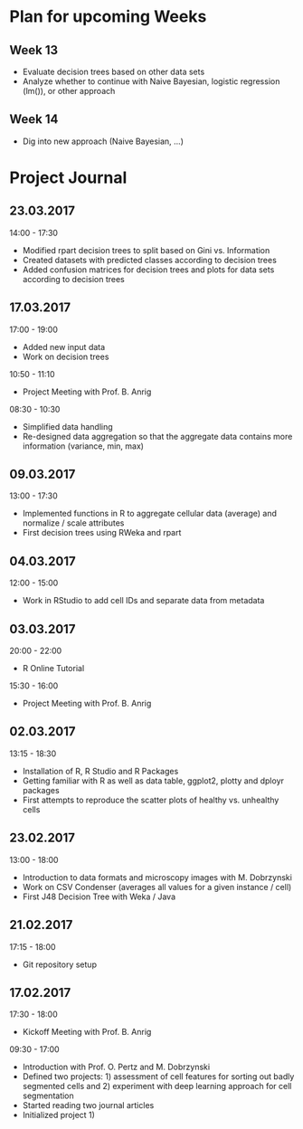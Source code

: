 # Plan for upcoming Weeks

## Week 13
- Evaluate decision trees based on other data sets
- Analyze whether to continue with Naive Bayesian, logistic regression (lm()), or other approach

## Week 14
- Dig into new approach (Naive Bayesian, ...)

# Project Journal

## 23.03.2017
14:00 - 17:30
- Modified rpart decision trees to split based on Gini vs. Information
- Created datasets with predicted classes according to decision trees
- Added confusion matrices for decision trees and plots for data sets according to decision trees

## 17.03.2017
17:00 - 19:00
- Added new input data
- Work on decision trees

10:50 - 11:10
- Project Meeting with Prof. B. Anrig

08:30 - 10:30
- Simplified data handling
- Re-designed data aggregation so that the aggregate data contains more information (variance, min, max)

## 09.03.2017
13:00 - 17:30
- Implemented functions in R to aggregate cellular data (average) and normalize / scale attributes
- First decision trees using RWeka and rpart

## 04.03.2017
12:00 - 15:00
- Work in RStudio to add cell IDs and separate data from metadata

## 03.03.2017
20:00 - 22:00
- R Online Tutorial

15:30 - 16:00
- Project Meeting with Prof. B. Anrig

## 02.03.2017
13:15 - 18:30
- Installation of R, R Studio and R Packages
- Getting familiar with R as well as data table, ggplot2, plotty and dployr packages
- First attempts to reproduce the scatter plots of healthy vs. unhealthy cells

## 23.02.2017
13:00 - 18:00
- Introduction to data formats and microscopy images with M. Dobrzynski
- Work on CSV Condenser (averages all values for a given instance / cell)
- First J48 Decision Tree with Weka / Java

## 21.02.2017
17:15 - 18:00
- Git repository setup

## 17.02.2017
17:30 - 18:00
- Kickoff Meeting with Prof. B. Anrig

09:30 - 17:00
- Introduction with Prof. O. Pertz and M. Dobrzynski
- Defined two projects: 1) assessment of cell features for sorting out badly segmented cells and 2) experiment with deep learning approach for cell segmentation
- Started reading two journal articles
- Initialized project 1)
